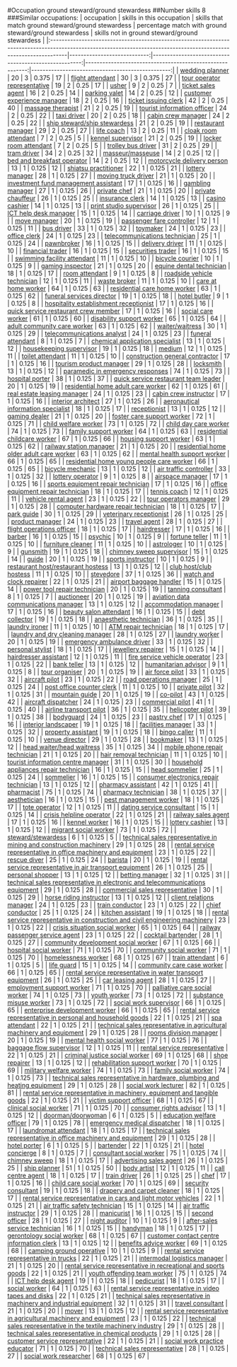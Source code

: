 #Occupation ground steward/ground stewardess
##Number skills 8
###Similar occupations:
| occupation                                                                                                                                                        |   skills in this occupation |   skills that match ground steward/ground stewardess |   percentage match with ground steward/ground stewardess |   skills not in ground steward/ground stewardess |
|:------------------------------------------------------------------------------------------------------------------------------------------------------------------|----------------------------:|-----------------------------------------------------:|---------------------------------------------------------:|-------------------------------------------------:|
| [wedding planner](wedding_planner.md)                                                                                                                             |                          20 |                                                    3 |                                                    0.375 |                                               17 |
| [flight attendant](flight_attendant.md)                                                                                                                           |                          30 |                                                    3 |                                                    0.375 |                                               27 |
| [tour operator representative](tour_operator_representative.md)                                                                                                   |                          19 |                                                    2 |                                                    0.25  |                                               17 |
| [usher](usher.md)                                                                                                                                                 |                           9 |                                                    2 |                                                    0.25  |                                                7 |
| [ticket sales agent](ticket_sales_agent.md)                                                                                                                       |                          16 |                                                    2 |                                                    0.25  |                                               14 |
| [parking valet](parking_valet.md)                                                                                                                                 |                          14 |                                                    2 |                                                    0.25  |                                               12 |
| [customer experience manager](customer_experience_manager.md)                                                                                                     |                          18 |                                                    2 |                                                    0.25  |                                               16 |
| [ticket issuing clerk](ticket_issuing_clerk.md)                                                                                                                   |                          42 |                                                    2 |                                                    0.25  |                                               40 |
| [massage therapist](massage_therapist.md)                                                                                                                         |                          21 |                                                    2 |                                                    0.25  |                                               19 |
| [tourist information officer](tourist_information_officer.md)                                                                                                     |                          24 |                                                    2 |                                                    0.25  |                                               22 |
| [taxi driver](taxi_driver.md)                                                                                                                                     |                          20 |                                                    2 |                                                    0.25  |                                               18 |
| [cabin crew manager](cabin_crew_manager.md)                                                                                                                       |                          24 |                                                    2 |                                                    0.25  |                                               22 |
| [ship steward/ship stewardess](ship_steward-ship_stewardess.md)                                                                                                   |                          21 |                                                    2 |                                                    0.25  |                                               19 |
| [restaurant manager](restaurant_manager.md)                                                                                                                       |                          29 |                                                    2 |                                                    0.25  |                                               27 |
| [life coach](life_coach.md)                                                                                                                                       |                          13 |                                                    2 |                                                    0.25  |                                               11 |
| [cloak room attendant](cloak_room_attendant.md)                                                                                                                   |                           7 |                                                    2 |                                                    0.25  |                                                5 |
| [kennel supervisor](kennel_supervisor.md)                                                                                                                         |                          21 |                                                    2 |                                                    0.25  |                                               19 |
| [locker room attendant](locker_room_attendant.md)                                                                                                                 |                           7 |                                                    2 |                                                    0.25  |                                                5 |
| [trolley bus driver](trolley_bus_driver.md)                                                                                                                       |                          31 |                                                    2 |                                                    0.25  |                                               29 |
| [tram driver](tram_driver.md)                                                                                                                                     |                          34 |                                                    2 |                                                    0.25  |                                               32 |
| [masseur/masseuse](masseur-masseuse.md)                                                                                                                           |                          14 |                                                    2 |                                                    0.25  |                                               12 |
| [bed and breakfast operator](bed_and_breakfast_operator.md)                                                                                                       |                          14 |                                                    2 |                                                    0.25  |                                               12 |
| [motorcycle delivery person](motorcycle_delivery_person.md)                                                                                                       |                          13 |                                                    1 |                                                    0.125 |                                               12 |
| [shiatsu practitioner](shiatsu_practitioner.md)                                                                                                                   |                          22 |                                                    1 |                                                    0.125 |                                               21 |
| [lottery manager](lottery_manager.md)                                                                                                                             |                          28 |                                                    1 |                                                    0.125 |                                               27 |
| [moving truck driver](moving_truck_driver.md)                                                                                                                     |                          21 |                                                    1 |                                                    0.125 |                                               20 |
| [investment fund management assistant](investment_fund_management_assistant.md)                                                                                   |                          17 |                                                    1 |                                                    0.125 |                                               16 |
| [gambling manager](gambling_manager.md)                                                                                                                           |                          27 |                                                    1 |                                                    0.125 |                                               26 |
| [private chef](private_chef.md)                                                                                                                                   |                          21 |                                                    1 |                                                    0.125 |                                               20 |
| [private chauffeur](private_chauffeur.md)                                                                                                                         |                          26 |                                                    1 |                                                    0.125 |                                               25 |
| [insurance clerk](insurance_clerk.md)                                                                                                                             |                          14 |                                                    1 |                                                    0.125 |                                               13 |
| [casino cashier](casino_cashier.md)                                                                                                                               |                          14 |                                                    1 |                                                    0.125 |                                               13 |
| [print studio supervisor](print_studio_supervisor.md)                                                                                                             |                          26 |                                                    1 |                                                    0.125 |                                               25 |
| [ICT help desk manager](ICT_help_desk_manager.md)                                                                                                                 |                          15 |                                                    1 |                                                    0.125 |                                               14 |
| [carriage driver](carriage_driver.md)                                                                                                                             |                          10 |                                                    1 |                                                    0.125 |                                                9 |
| [move manager](move_manager.md)                                                                                                                                   |                          20 |                                                    1 |                                                    0.125 |                                               19 |
| [passenger fare controller](passenger_fare_controller.md)                                                                                                         |                          12 |                                                    1 |                                                    0.125 |                                               11 |
| [bus driver](bus_driver.md)                                                                                                                                       |                          33 |                                                    1 |                                                    0.125 |                                               32 |
| [toymaker](toymaker.md)                                                                                                                                           |                          24 |                                                    1 |                                                    0.125 |                                               23 |
| [office clerk](office_clerk.md)                                                                                                                                   |                          24 |                                                    1 |                                                    0.125 |                                               23 |
| [telecommunications technician](telecommunications_technician.md)                                                                                                 |                          25 |                                                    1 |                                                    0.125 |                                               24 |
| [pawnbroker](pawnbroker.md)                                                                                                                                       |                          16 |                                                    1 |                                                    0.125 |                                               15 |
| [delivery driver](delivery_driver.md)                                                                                                                             |                          11 |                                                    1 |                                                    0.125 |                                               10 |
| [financial trader](financial_trader.md)                                                                                                                           |                          16 |                                                    1 |                                                    0.125 |                                               15 |
| [securities trader](securities_trader.md)                                                                                                                         |                          16 |                                                    1 |                                                    0.125 |                                               15 |
| [swimming facility attendant](swimming_facility_attendant.md)                                                                                                     |                          11 |                                                    1 |                                                    0.125 |                                               10 |
| [bicycle courier](bicycle_courier.md)                                                                                                                             |                          10 |                                                    1 |                                                    0.125 |                                                9 |
| [gaming inspector](gaming_inspector.md)                                                                                                                           |                          21 |                                                    1 |                                                    0.125 |                                               20 |
| [equine dental technician](equine_dental_technician.md)                                                                                                           |                          18 |                                                    1 |                                                    0.125 |                                               17 |
| [room attendant](room_attendant.md)                                                                                                                               |                           9 |                                                    1 |                                                    0.125 |                                                8 |
| [roadside vehicle technician](roadside_vehicle_technician.md)                                                                                                     |                          12 |                                                    1 |                                                    0.125 |                                               11 |
| [waste broker](waste_broker.md)                                                                                                                                   |                          11 |                                                    1 |                                                    0.125 |                                               10 |
| [care at home worker](care_at_home_worker.md)                                                                                                                     |                          64 |                                                    1 |                                                    0.125 |                                               63 |
| [residential care home worker](residential_care_home_worker.md)                                                                                                   |                          63 |                                                    1 |                                                    0.125 |                                               62 |
| [funeral services director](funeral_services_director.md)                                                                                                         |                          19 |                                                    1 |                                                    0.125 |                                               18 |
| [hotel butler](hotel_butler.md)                                                                                                                                   |                           9 |                                                    1 |                                                    0.125 |                                                8 |
| [hospitality establishment receptionist](hospitality_establishment_receptionist.md)                                                                               |                          17 |                                                    1 |                                                    0.125 |                                               16 |
| [quick service restaurant crew member](quick_service_restaurant_crew_member.md)                                                                                   |                          17 |                                                    1 |                                                    0.125 |                                               16 |
| [social care worker](social_care_worker.md)                                                                                                                       |                          61 |                                                    1 |                                                    0.125 |                                               60 |
| [disability support worker](disability_support_worker.md)                                                                                                         |                          65 |                                                    1 |                                                    0.125 |                                               64 |
| [adult community care worker](adult_community_care_worker.md)                                                                                                     |                          63 |                                                    1 |                                                    0.125 |                                               62 |
| [waiter/waitress](waiter-waitress.md)                                                                                                                             |                          30 |                                                    1 |                                                    0.125 |                                               29 |
| [telecommunications analyst](telecommunications_analyst.md)                                                                                                       |                          24 |                                                    1 |                                                    0.125 |                                               23 |
| [funeral attendant](funeral_attendant.md)                                                                                                                         |                           8 |                                                    1 |                                                    0.125 |                                                7 |
| [chemical application specialist](chemical_application_specialist.md)                                                                                             |                          13 |                                                    1 |                                                    0.125 |                                               12 |
| [housekeeping supervisor](housekeeping_supervisor.md)                                                                                                             |                          19 |                                                    1 |                                                    0.125 |                                               18 |
| [medium](medium.md)                                                                                                                                               |                          12 |                                                    1 |                                                    0.125 |                                               11 |
| [toilet attendant](toilet_attendant.md)                                                                                                                           |                          11 |                                                    1 |                                                    0.125 |                                               10 |
| [construction general contractor](construction_general_contractor.md)                                                                                             |                          17 |                                                    1 |                                                    0.125 |                                               16 |
| [tourism product manager](tourism_product_manager.md)                                                                                                             |                          29 |                                                    1 |                                                    0.125 |                                               28 |
| [locksmith](locksmith.md)                                                                                                                                         |                          13 |                                                    1 |                                                    0.125 |                                               12 |
| [paramedic in emergency responses](paramedic_in_emergency_responses.md)                                                                                           |                          74 |                                                    1 |                                                    0.125 |                                               73 |
| [hospital porter](hospital_porter.md)                                                                                                                             |                          38 |                                                    1 |                                                    0.125 |                                               37 |
| [quick service restaurant team leader](quick_service_restaurant_team_leader.md)                                                                                   |                          20 |                                                    1 |                                                    0.125 |                                               19 |
| [residential home adult care worker](residential_home_adult_care_worker.md)                                                                                       |                          62 |                                                    1 |                                                    0.125 |                                               61 |
| [real estate leasing manager](real_estate_leasing_manager.md)                                                                                                     |                          24 |                                                    1 |                                                    0.125 |                                               23 |
| [cabin crew instructor](cabin_crew_instructor.md)                                                                                                                 |                          17 |                                                    1 |                                                    0.125 |                                               16 |
| [interior architect](interior_architect.md)                                                                                                                       |                          27 |                                                    1 |                                                    0.125 |                                               26 |
| [aeronautical information specialist](aeronautical_information_specialist.md)                                                                                     |                          18 |                                                    1 |                                                    0.125 |                                               17 |
| [receptionist](receptionist.md)                                                                                                                                   |                          13 |                                                    1 |                                                    0.125 |                                               12 |
| [gaming dealer](gaming_dealer.md)                                                                                                                                 |                          21 |                                                    1 |                                                    0.125 |                                               20 |
| [foster care support worker](foster_care_support_worker.md)                                                                                                       |                          72 |                                                    1 |                                                    0.125 |                                               71 |
| [child welfare worker](child_welfare_worker.md)                                                                                                                   |                          73 |                                                    1 |                                                    0.125 |                                               72 |
| [child day care worker](child_day_care_worker.md)                                                                                                                 |                          74 |                                                    1 |                                                    0.125 |                                               73 |
| [family support worker](family_support_worker.md)                                                                                                                 |                          64 |                                                    1 |                                                    0.125 |                                               63 |
| [residential childcare worker](residential_childcare_worker.md)                                                                                                   |                          67 |                                                    1 |                                                    0.125 |                                               66 |
| [housing support worker](housing_support_worker.md)                                                                                                               |                          63 |                                                    1 |                                                    0.125 |                                               62 |
| [railway station manager](railway_station_manager.md)                                                                                                             |                          21 |                                                    1 |                                                    0.125 |                                               20 |
| [residential home older adult care worker](residential_home_older_adult_care_worker.md)                                                                           |                          63 |                                                    1 |                                                    0.125 |                                               62 |
| [mental health support worker](mental_health_support_worker.md)                                                                                                   |                          66 |                                                    1 |                                                    0.125 |                                               65 |
| [residential home young people care worker](residential_home_young_people_care_worker.md)                                                                         |                          66 |                                                    1 |                                                    0.125 |                                               65 |
| [bicycle mechanic](bicycle_mechanic.md)                                                                                                                           |                          13 |                                                    1 |                                                    0.125 |                                               12 |
| [air traffic controller](air_traffic_controller.md)                                                                                                               |                          33 |                                                    1 |                                                    0.125 |                                               32 |
| [lottery operator](lottery_operator.md)                                                                                                                           |                           9 |                                                    1 |                                                    0.125 |                                                8 |
| [airspace manager](airspace_manager.md)                                                                                                                           |                          17 |                                                    1 |                                                    0.125 |                                               16 |
| [sports equipment repair technician](sports_equipment_repair_technician.md)                                                                                       |                          17 |                                                    1 |                                                    0.125 |                                               16 |
| [office equipment repair technician](office_equipment_repair_technician.md)                                                                                       |                          18 |                                                    1 |                                                    0.125 |                                               17 |
| [tennis coach](tennis_coach.md)                                                                                                                                   |                          12 |                                                    1 |                                                    0.125 |                                               11 |
| [vehicle rental agent](vehicle_rental_agent.md)                                                                                                                   |                          23 |                                                    1 |                                                    0.125 |                                               22 |
| [tour operators manager](tour_operators_manager.md)                                                                                                               |                          29 |                                                    1 |                                                    0.125 |                                               28 |
| [computer hardware repair technician](computer_hardware_repair_technician.md)                                                                                     |                          18 |                                                    1 |                                                    0.125 |                                               17 |
| [park guide](park_guide.md)                                                                                                                                       |                          30 |                                                    1 |                                                    0.125 |                                               29 |
| [veterinary receptionist](veterinary_receptionist.md)                                                                                                             |                          26 |                                                    1 |                                                    0.125 |                                               25 |
| [product manager](product_manager.md)                                                                                                                             |                          24 |                                                    1 |                                                    0.125 |                                               23 |
| [travel agent](travel_agent.md)                                                                                                                                   |                          28 |                                                    1 |                                                    0.125 |                                               27 |
| [flight operations officer](flight_operations_officer.md)                                                                                                         |                          18 |                                                    1 |                                                    0.125 |                                               17 |
| [hairdresser](hairdresser.md)                                                                                                                                     |                          17 |                                                    1 |                                                    0.125 |                                               16 |
| [barber](barber.md)                                                                                                                                               |                          16 |                                                    1 |                                                    0.125 |                                               15 |
| [psychic](psychic.md)                                                                                                                                             |                          10 |                                                    1 |                                                    0.125 |                                                9 |
| [fortune teller](fortune_teller.md)                                                                                                                               |                          11 |                                                    1 |                                                    0.125 |                                               10 |
| [furniture cleaner](furniture_cleaner.md)                                                                                                                         |                          11 |                                                    1 |                                                    0.125 |                                               10 |
| [astrologer](astrologer.md)                                                                                                                                       |                          10 |                                                    1 |                                                    0.125 |                                                9 |
| [gunsmith](gunsmith.md)                                                                                                                                           |                          19 |                                                    1 |                                                    0.125 |                                               18 |
| [chimney sweep supervisor](chimney_sweep_supervisor.md)                                                                                                           |                          15 |                                                    1 |                                                    0.125 |                                               14 |
| [guide](guide.md)                                                                                                                                                 |                          20 |                                                    1 |                                                    0.125 |                                               19 |
| [sports instructor](sports_instructor.md)                                                                                                                         |                          10 |                                                    1 |                                                    0.125 |                                                9 |
| [restaurant host/restaurant hostess](restaurant_host-restaurant_hostess.md)                                                                                       |                          13 |                                                    1 |                                                    0.125 |                                               12 |
| [club host/club hostess](club_host-club_hostess.md)                                                                                                               |                          11 |                                                    1 |                                                    0.125 |                                               10 |
| [stevedore](stevedore.md)                                                                                                                                         |                          37 |                                                    1 |                                                    0.125 |                                               36 |
| [watch and clock repairer](watch_and_clock_repairer.md)                                                                                                           |                          22 |                                                    1 |                                                    0.125 |                                               21 |
| [airport baggage handler](airport_baggage_handler.md)                                                                                                             |                          15 |                                                    1 |                                                    0.125 |                                               14 |
| [power tool repair technician](power_tool_repair_technician.md)                                                                                                   |                          20 |                                                    1 |                                                    0.125 |                                               19 |
| [tanning consultant](tanning_consultant.md)                                                                                                                       |                           8 |                                                    1 |                                                    0.125 |                                                7 |
| [auctioneer](auctioneer.md)                                                                                                                                       |                          20 |                                                    1 |                                                    0.125 |                                               19 |
| [aviation data communications manager](aviation_data_communications_manager.md)                                                                                   |                          13 |                                                    1 |                                                    0.125 |                                               12 |
| [accommodation manager](accommodation_manager.md)                                                                                                                 |                          17 |                                                    1 |                                                    0.125 |                                               16 |
| [beauty salon attendant](beauty_salon_attendant.md)                                                                                                               |                          16 |                                                    1 |                                                    0.125 |                                               15 |
| [debt collector](debt_collector.md)                                                                                                                               |                          19 |                                                    1 |                                                    0.125 |                                               18 |
| [anaesthetic technician](anaesthetic_technician.md)                                                                                                               |                          36 |                                                    1 |                                                    0.125 |                                               35 |
| [laundry ironer](laundry_ironer.md)                                                                                                                               |                          11 |                                                    1 |                                                    0.125 |                                               10 |
| [ATM repair technician](ATM_repair_technician.md)                                                                                                                 |                          18 |                                                    1 |                                                    0.125 |                                               17 |
| [laundry and dry cleaning manager](laundry_and_dry_cleaning_manager.md)                                                                                           |                          28 |                                                    1 |                                                    0.125 |                                               27 |
| [laundry worker](laundry_worker.md)                                                                                                                               |                          20 |                                                    1 |                                                    0.125 |                                               19 |
| [emergency ambulance driver](emergency_ambulance_driver.md)                                                                                                       |                          33 |                                                    1 |                                                    0.125 |                                               32 |
| [personal stylist](personal_stylist.md)                                                                                                                           |                          18 |                                                    1 |                                                    0.125 |                                               17 |
| [jewellery repairer](jewellery_repairer.md)                                                                                                                       |                          15 |                                                    1 |                                                    0.125 |                                               14 |
| [hairdresser assistant](hairdresser_assistant.md)                                                                                                                 |                          12 |                                                    1 |                                                    0.125 |                                               11 |
| [fire service vehicle operator](fire_service_vehicle_operator.md)                                                                                                 |                          23 |                                                    1 |                                                    0.125 |                                               22 |
| [bank teller](bank_teller.md)                                                                                                                                     |                          13 |                                                    1 |                                                    0.125 |                                               12 |
| [humanitarian advisor](humanitarian_advisor.md)                                                                                                                   |                           9 |                                                    1 |                                                    0.125 |                                                8 |
| [tour organiser](tour_organiser.md)                                                                                                                               |                          20 |                                                    1 |                                                    0.125 |                                               19 |
| [air force pilot](air_force_pilot.md)                                                                                                                             |                          33 |                                                    1 |                                                    0.125 |                                               32 |
| [aircraft pilot](aircraft_pilot.md)                                                                                                                               |                          23 |                                                    1 |                                                    0.125 |                                               22 |
| [road operations manager](road_operations_manager.md)                                                                                                             |                          25 |                                                    1 |                                                    0.125 |                                               24 |
| [post office counter clerk](post_office_counter_clerk.md)                                                                                                         |                          11 |                                                    1 |                                                    0.125 |                                               10 |
| [private pilot](private_pilot.md)                                                                                                                                 |                          32 |                                                    1 |                                                    0.125 |                                               31 |
| [mountain guide](mountain_guide.md)                                                                                                                               |                          20 |                                                    1 |                                                    0.125 |                                               19 |
| [co-pilot](co-pilot.md)                                                                                                                                           |                          43 |                                                    1 |                                                    0.125 |                                               42 |
| [aircraft dispatcher](aircraft_dispatcher.md)                                                                                                                     |                          24 |                                                    1 |                                                    0.125 |                                               23 |
| [commercial pilot](commercial_pilot.md)                                                                                                                           |                          41 |                                                    1 |                                                    0.125 |                                               40 |
| [airline transport pilot](airline_transport_pilot.md)                                                                                                             |                          36 |                                                    1 |                                                    0.125 |                                               35 |
| [helicopter pilot](helicopter_pilot.md)                                                                                                                           |                          39 |                                                    1 |                                                    0.125 |                                               38 |
| [bodyguard](bodyguard.md)                                                                                                                                         |                          24 |                                                    1 |                                                    0.125 |                                               23 |
| [pastry chef](pastry_chef.md)                                                                                                                                     |                          17 |                                                    1 |                                                    0.125 |                                               16 |
| [interior landscaper](interior_landscaper.md)                                                                                                                     |                          19 |                                                    1 |                                                    0.125 |                                               18 |
| [facilities manager](facilities_manager.md)                                                                                                                       |                          33 |                                                    1 |                                                    0.125 |                                               32 |
| [property assistant](property_assistant.md)                                                                                                                       |                          19 |                                                    1 |                                                    0.125 |                                               18 |
| [bingo caller](bingo_caller.md)                                                                                                                                   |                          11 |                                                    1 |                                                    0.125 |                                               10 |
| [venue director](venue_director.md)                                                                                                                               |                          29 |                                                    1 |                                                    0.125 |                                               28 |
| [bookmaker](bookmaker.md)                                                                                                                                         |                          13 |                                                    1 |                                                    0.125 |                                               12 |
| [head waiter/head waitress](head_waiter-head_waitress.md)                                                                                                         |                          35 |                                                    1 |                                                    0.125 |                                               34 |
| [mobile phone repair technician](mobile_phone_repair_technician.md)                                                                                               |                          21 |                                                    1 |                                                    0.125 |                                               20 |
| [hair removal technician](hair_removal_technician.md)                                                                                                             |                          11 |                                                    1 |                                                    0.125 |                                               10 |
| [tourist information centre manager](tourist_information_centre_manager.md)                                                                                       |                          31 |                                                    1 |                                                    0.125 |                                               30 |
| [household appliances repair technician](household_appliances_repair_technician.md)                                                                               |                          16 |                                                    1 |                                                    0.125 |                                               15 |
| [head sommelier](head_sommelier.md)                                                                                                                               |                          25 |                                                    1 |                                                    0.125 |                                               24 |
| [sommelier](sommelier.md)                                                                                                                                         |                          16 |                                                    1 |                                                    0.125 |                                               15 |
| [consumer electronics repair technician](consumer_electronics_repair_technician.md)                                                                               |                          13 |                                                    1 |                                                    0.125 |                                               12 |
| [pharmacy assistant](pharmacy_assistant.md)                                                                                                                       |                          42 |                                                    1 |                                                    0.125 |                                               41 |
| [pharmacist](pharmacist.md)                                                                                                                                       |                          75 |                                                    1 |                                                    0.125 |                                               74 |
| [pharmacy technician](pharmacy_technician.md)                                                                                                                     |                          38 |                                                    1 |                                                    0.125 |                                               37 |
| [aesthetician](aesthetician.md)                                                                                                                                   |                          16 |                                                    1 |                                                    0.125 |                                               15 |
| [pest management worker](pest_management_worker.md)                                                                                                               |                          18 |                                                    1 |                                                    0.125 |                                               17 |
| [tote operator](tote_operator.md)                                                                                                                                 |                          12 |                                                    1 |                                                    0.125 |                                               11 |
| [dating service consultant](dating_service_consultant.md)                                                                                                         |                          15 |                                                    1 |                                                    0.125 |                                               14 |
| [crisis helpline operator](crisis_helpline_operator.md)                                                                                                           |                          22 |                                                    1 |                                                    0.125 |                                               21 |
| [railway sales agent](railway_sales_agent.md)                                                                                                                     |                          17 |                                                    1 |                                                    0.125 |                                               16 |
| [kennel worker](kennel_worker.md)                                                                                                                                 |                          16 |                                                    1 |                                                    0.125 |                                               15 |
| [lottery cashier](lottery_cashier.md)                                                                                                                             |                          13 |                                                    1 |                                                    0.125 |                                               12 |
| [migrant social worker](migrant_social_worker.md)                                                                                                                 |                          73 |                                                    1 |                                                    0.125 |                                               72 |
| [steward/stewardess](steward-stewardess.md)                                                                                                                       |                           6 |                                                    1 |                                                    0.125 |                                                5 |
| [technical sales representative in mining and construction machinery](technical_sales_representative_in_mining_and_construction_machinery.md)                     |                          29 |                                                    1 |                                                    0.125 |                                               28 |
| [rental service representative in office machinery and equipment](rental_service_representative_in_office_machinery_and_equipment.md)                             |                          23 |                                                    1 |                                                    0.125 |                                               22 |
| [rescue diver](rescue_diver.md)                                                                                                                                   |                          25 |                                                    1 |                                                    0.125 |                                               24 |
| [barista](barista.md)                                                                                                                                             |                          20 |                                                    1 |                                                    0.125 |                                               19 |
| [rental service representative in air transport equipment](rental_service_representative_in_air_transport_equipment.md)                                           |                          26 |                                                    1 |                                                    0.125 |                                               25 |
| [personal shopper](personal_shopper.md)                                                                                                                           |                          13 |                                                    1 |                                                    0.125 |                                               12 |
| [betting manager](betting_manager.md)                                                                                                                             |                          32 |                                                    1 |                                                    0.125 |                                               31 |
| [technical sales representative in electronic and telecommunications equipment](technical_sales_representative_in_electronic_and_telecommunications_equipment.md) |                          29 |                                                    1 |                                                    0.125 |                                               28 |
| [commercial sales representative](commercial_sales_representative.md)                                                                                             |                          30 |                                                    1 |                                                    0.125 |                                               29 |
| [horse riding instructor](horse_riding_instructor.md)                                                                                                             |                          13 |                                                    1 |                                                    0.125 |                                               12 |
| [client relations manager](client_relations_manager.md)                                                                                                           |                          24 |                                                    1 |                                                    0.125 |                                               23 |
| [train conductor](train_conductor.md)                                                                                                                             |                          23 |                                                    1 |                                                    0.125 |                                               22 |
| [chief conductor](chief_conductor.md)                                                                                                                             |                          25 |                                                    1 |                                                    0.125 |                                               24 |
| [kitchen assistant](kitchen_assistant.md)                                                                                                                         |                          19 |                                                    1 |                                                    0.125 |                                               18 |
| [rental service representative in construction and civil engineering machinery](rental_service_representative_in_construction_and_civil_engineering_machinery.md) |                          23 |                                                    1 |                                                    0.125 |                                               22 |
| [crisis situation social worker](crisis_situation_social_worker.md)                                                                                               |                          65 |                                                    1 |                                                    0.125 |                                               64 |
| [railway passenger service agent](railway_passenger_service_agent.md)                                                                                             |                          23 |                                                    1 |                                                    0.125 |                                               22 |
| [cocktail bartender](cocktail_bartender.md)                                                                                                                       |                          28 |                                                    1 |                                                    0.125 |                                               27 |
| [community development social worker](community_development_social_worker.md)                                                                                     |                          67 |                                                    1 |                                                    0.125 |                                               66 |
| [hospital social worker](hospital_social_worker.md)                                                                                                               |                          71 |                                                    1 |                                                    0.125 |                                               70 |
| [community social worker](community_social_worker.md)                                                                                                             |                          71 |                                                    1 |                                                    0.125 |                                               70 |
| [homelessness worker](homelessness_worker.md)                                                                                                                     |                          68 |                                                    1 |                                                    0.125 |                                               67 |
| [train attendant](train_attendant.md)                                                                                                                             |                           6 |                                                    1 |                                                    0.125 |                                                5 |
| [life guard](life_guard.md)                                                                                                                                       |                          15 |                                                    1 |                                                    0.125 |                                               14 |
| [community care case worker](community_care_case_worker.md)                                                                                                       |                          66 |                                                    1 |                                                    0.125 |                                               65 |
| [rental service representative in water transport equipment](rental_service_representative_in_water_transport_equipment.md)                                       |                          26 |                                                    1 |                                                    0.125 |                                               25 |
| [car leasing agent](car_leasing_agent.md)                                                                                                                         |                          28 |                                                    1 |                                                    0.125 |                                               27 |
| [employment support worker](employment_support_worker.md)                                                                                                         |                          71 |                                                    1 |                                                    0.125 |                                               70 |
| [palliative care social worker](palliative_care_social_worker.md)                                                                                                 |                          74 |                                                    1 |                                                    0.125 |                                               73 |
| [youth worker](youth_worker.md)                                                                                                                                   |                          73 |                                                    1 |                                                    0.125 |                                               72 |
| [substance misuse worker](substance_misuse_worker.md)                                                                                                             |                          73 |                                                    1 |                                                    0.125 |                                               72 |
| [social work supervisor](social_work_supervisor.md)                                                                                                               |                          66 |                                                    1 |                                                    0.125 |                                               65 |
| [enterprise development worker](enterprise_development_worker.md)                                                                                                 |                          66 |                                                    1 |                                                    0.125 |                                               65 |
| [rental service representative in personal and household goods](rental_service_representative_in_personal_and_household_goods.md)                                 |                          22 |                                                    1 |                                                    0.125 |                                               21 |
| [spa attendant](spa_attendant.md)                                                                                                                                 |                          22 |                                                    1 |                                                    0.125 |                                               21 |
| [technical sales representative in agricultural machinery and equipment](technical_sales_representative_in_agricultural_machinery_and_equipment.md)               |                          29 |                                                    1 |                                                    0.125 |                                               28 |
| [rooms division manager](rooms_division_manager.md)                                                                                                               |                          20 |                                                    1 |                                                    0.125 |                                               19 |
| [mental health social worker](mental_health_social_worker.md)                                                                                                     |                          77 |                                                    1 |                                                    0.125 |                                               76 |
| [baggage flow supervisor](baggage_flow_supervisor.md)                                                                                                             |                          12 |                                                    1 |                                                    0.125 |                                               11 |
| [rental service representative](rental_service_representative.md)                                                                                                 |                          22 |                                                    1 |                                                    0.125 |                                               21 |
| [criminal justice social worker](criminal_justice_social_worker.md)                                                                                               |                          69 |                                                    1 |                                                    0.125 |                                               68 |
| [shoe repairer](shoe_repairer.md)                                                                                                                                 |                          13 |                                                    1 |                                                    0.125 |                                               12 |
| [rehabilitation support worker](rehabilitation_support_worker.md)                                                                                                 |                          70 |                                                    1 |                                                    0.125 |                                               69 |
| [military welfare worker](military_welfare_worker.md)                                                                                                             |                          74 |                                                    1 |                                                    0.125 |                                               73 |
| [family social worker](family_social_worker.md)                                                                                                                   |                          74 |                                                    1 |                                                    0.125 |                                               73 |
| [technical sales representative in hardware, plumbing and heating equipment](technical_sales_representative_in_hardware,_plumbing_and_heating_equipment.md)       |                          29 |                                                    1 |                                                    0.125 |                                               28 |
| [social work lecturer](social_work_lecturer.md)                                                                                                                   |                          82 |                                                    1 |                                                    0.125 |                                               81 |
| [rental service representative in machinery, equipment and tangible goods](rental_service_representative_in_machinery,_equipment_and_tangible_goods.md)           |                          22 |                                                    1 |                                                    0.125 |                                               21 |
| [victim support officer](victim_support_officer.md)                                                                                                               |                          68 |                                                    1 |                                                    0.125 |                                               67 |
| [clinical social worker](clinical_social_worker.md)                                                                                                               |                          71 |                                                    1 |                                                    0.125 |                                               70 |
| [consumer rights advisor](consumer_rights_advisor.md)                                                                                                             |                          13 |                                                    1 |                                                    0.125 |                                               12 |
| [doorman/doorwoman](doorman-doorwoman.md)                                                                                                                         |                           6 |                                                    1 |                                                    0.125 |                                                5 |
| [education welfare officer](education_welfare_officer.md)                                                                                                         |                          79 |                                                    1 |                                                    0.125 |                                               78 |
| [emergency medical dispatcher](emergency_medical_dispatcher.md)                                                                                                   |                          18 |                                                    1 |                                                    0.125 |                                               17 |
| [laundromat attendant](laundromat_attendant.md)                                                                                                                   |                          18 |                                                    1 |                                                    0.125 |                                               17 |
| [technical sales representative in office machinery and equipment](technical_sales_representative_in_office_machinery_and_equipment.md)                           |                          29 |                                                    1 |                                                    0.125 |                                               28 |
| [hotel porter](hotel_porter.md)                                                                                                                                   |                           6 |                                                    1 |                                                    0.125 |                                                5 |
| [bartender](bartender.md)                                                                                                                                         |                          22 |                                                    1 |                                                    0.125 |                                               21 |
| [hotel concierge](hotel_concierge.md)                                                                                                                             |                           8 |                                                    1 |                                                    0.125 |                                                7 |
| [consultant social worker](consultant_social_worker.md)                                                                                                           |                          75 |                                                    1 |                                                    0.125 |                                               74 |
| [chimney sweep](chimney_sweep.md)                                                                                                                                 |                          18 |                                                    1 |                                                    0.125 |                                               17 |
| [advertising sales agent](advertising_sales_agent.md)                                                                                                             |                          26 |                                                    1 |                                                    0.125 |                                               25 |
| [ship planner](ship_planner.md)                                                                                                                                   |                          51 |                                                    1 |                                                    0.125 |                                               50 |
| [body artist](body_artist.md)                                                                                                                                     |                          12 |                                                    1 |                                                    0.125 |                                               11 |
| [call centre agent](call_centre_agent.md)                                                                                                                         |                          18 |                                                    1 |                                                    0.125 |                                               17 |
| [train driver](train_driver.md)                                                                                                                                   |                          26 |                                                    1 |                                                    0.125 |                                               25 |
| [chef](chef.md)                                                                                                                                                   |                          17 |                                                    1 |                                                    0.125 |                                               16 |
| [child care social worker](child_care_social_worker.md)                                                                                                           |                          70 |                                                    1 |                                                    0.125 |                                               69 |
| [security consultant](security_consultant.md)                                                                                                                     |                          19 |                                                    1 |                                                    0.125 |                                               18 |
| [drapery and carpet cleaner](drapery_and_carpet_cleaner.md)                                                                                                       |                          18 |                                                    1 |                                                    0.125 |                                               17 |
| [rental service representative in cars and light motor vehicles](rental_service_representative_in_cars_and_light_motor_vehicles.md)                               |                          22 |                                                    1 |                                                    0.125 |                                               21 |
| [air traffic safety technician](air_traffic_safety_technician.md)                                                                                                 |                          15 |                                                    1 |                                                    0.125 |                                               14 |
| [air traffic instructor](air_traffic_instructor.md)                                                                                                               |                          29 |                                                    1 |                                                    0.125 |                                               28 |
| [manicurist](manicurist.md)                                                                                                                                       |                          16 |                                                    1 |                                                    0.125 |                                               15 |
| [second officer](second_officer.md)                                                                                                                               |                          28 |                                                    1 |                                                    0.125 |                                               27 |
| [night auditor](night_auditor.md)                                                                                                                                 |                          10 |                                                    1 |                                                    0.125 |                                                9 |
| [after-sales service technician](after-sales_service_technician.md)                                                                                               |                          16 |                                                    1 |                                                    0.125 |                                               15 |
| [handyman](handyman.md)                                                                                                                                           |                          18 |                                                    1 |                                                    0.125 |                                               17 |
| [gerontology social worker](gerontology_social_worker.md)                                                                                                         |                          68 |                                                    1 |                                                    0.125 |                                               67 |
| [customer contact centre information clerk](customer_contact_centre_information_clerk.md)                                                                         |                          13 |                                                    1 |                                                    0.125 |                                               12 |
| [benefits advice worker](benefits_advice_worker.md)                                                                                                               |                          69 |                                                    1 |                                                    0.125 |                                               68 |
| [camping ground operative](camping_ground_operative.md)                                                                                                           |                          10 |                                                    1 |                                                    0.125 |                                                9 |
| [rental service representative in trucks](rental_service_representative_in_trucks.md)                                                                             |                          22 |                                                    1 |                                                    0.125 |                                               21 |
| [intermodal logistics manager](intermodal_logistics_manager.md)                                                                                                   |                          21 |                                                    1 |                                                    0.125 |                                               20 |
| [rental service representative in recreational and sports goods](rental_service_representative_in_recreational_and_sports_goods.md)                               |                          22 |                                                    1 |                                                    0.125 |                                               21 |
| [youth offending team worker](youth_offending_team_worker.md)                                                                                                     |                          75 |                                                    1 |                                                    0.125 |                                               74 |
| [ICT help desk agent](ICT_help_desk_agent.md)                                                                                                                     |                          19 |                                                    1 |                                                    0.125 |                                               18 |
| [pedicurist](pedicurist.md)                                                                                                                                       |                          18 |                                                    1 |                                                    0.125 |                                               17 |
| [social worker](social_worker.md)                                                                                                                                 |                          64 |                                                    1 |                                                    0.125 |                                               63 |
| [rental service representative in video tapes and disks](rental_service_representative_in_video_tapes_and_disks.md)                                               |                          22 |                                                    1 |                                                    0.125 |                                               21 |
| [technical sales representative in machinery and industrial equipment](technical_sales_representative_in_machinery_and_industrial_equipment.md)                   |                          32 |                                                    1 |                                                    0.125 |                                               31 |
| [travel consultant](travel_consultant.md)                                                                                                                         |                          21 |                                                    1 |                                                    0.125 |                                               20 |
| [mover](mover.md)                                                                                                                                                 |                          13 |                                                    1 |                                                    0.125 |                                               12 |
| [rental service representative in agricultural machinery and equipment](rental_service_representative_in_agricultural_machinery_and_equipment.md)                 |                          23 |                                                    1 |                                                    0.125 |                                               22 |
| [technical sales representative in the textile machinery industry](technical_sales_representative_in_the_textile_machinery_industry.md)                           |                          29 |                                                    1 |                                                    0.125 |                                               28 |
| [technical sales representative in chemical products](technical_sales_representative_in_chemical_products.md)                                                     |                          29 |                                                    1 |                                                    0.125 |                                               28 |
| [customer service representative](customer_service_representative.md)                                                                                             |                          22 |                                                    1 |                                                    0.125 |                                               21 |
| [social work practice educator](social_work_practice_educator.md)                                                                                                 |                          71 |                                                    1 |                                                    0.125 |                                               70 |
| [technical sales representative](technical_sales_representative.md)                                                                                               |                          28 |                                                    1 |                                                    0.125 |                                               27 |
| [social work researcher](social_work_researcher.md)                                                                                                               |                          68 |                                                    1 |                                                    0.125 |                                               67 |
